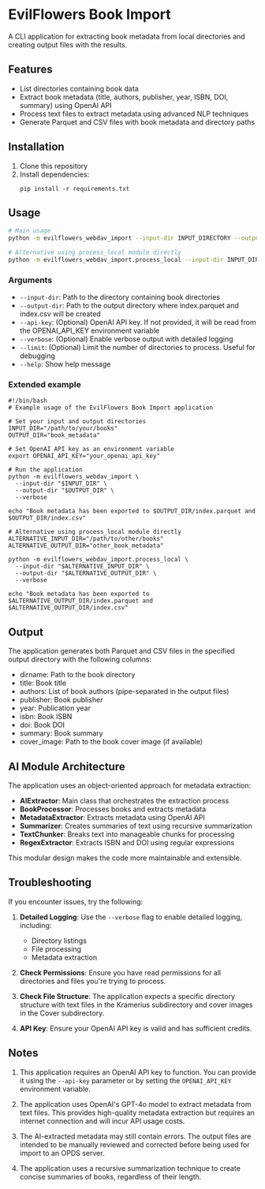 # EvilFlowers Book Import

A CLI application for extracting book metadata from local directories and creating output files with the results.

## Features

- List directories containing book data
- Extract book metadata (title, authors, publisher, year, ISBN, DOI, summary) using OpenAI API
- Process text files to extract metadata using advanced NLP techniques
- Generate Parquet and CSV files with book metadata and directory paths

## Installation

1. Clone this repository
2. Install dependencies:
   ```
   pip install -r requirements.txt
   ```

## Usage

```bash
# Main usage
python -m evilflowers_webdav_import --input-dir INPUT_DIRECTORY --output-dir OUTPUT_DIRECTORY

# Alternative using process_local module directly
python -m evilflowers_webdav_import.process_local --input-dir INPUT_DIRECTORY --output-dir OUTPUT_DIRECTORY
```

### Arguments

- `--input-dir`: Path to the directory containing book directories
- `--output-dir`: Path to the output directory where index.parquet and index.csv will be created
- `--api-key`: (Optional) OpenAI API key. If not provided, it will be read from the OPENAI_API_KEY environment variable
- `--verbose`: (Optional) Enable verbose output with detailed logging
- `--limit`: (Optional) Limit the number of directories to process. Useful for debugging
- `--help`: Show help message

### Extended example

```shell
#!/bin/bash
# Example usage of the EvilFlowers Book Import application

# Set your input and output directories
INPUT_DIR="/path/to/your/books"
OUTPUT_DIR="book_metadata"

# Set OpenAI API key as an environment variable
export OPENAI_API_KEY="your_openai_api_key"

# Run the application
python -m evilflowers_webdav_import \
  --input-dir "$INPUT_DIR" \
  --output-dir "$OUTPUT_DIR" \
  --verbose

echo "Book metadata has been exported to $OUTPUT_DIR/index.parquet and $OUTPUT_DIR/index.csv"

# Alternative using process_local module directly
ALTERNATIVE_INPUT_DIR="/path/to/other/books"
ALTERNATIVE_OUTPUT_DIR="other_book_metadata"

python -m evilflowers_webdav_import.process_local \
  --input-dir "$ALTERNATIVE_INPUT_DIR" \
  --output-dir "$ALTERNATIVE_OUTPUT_DIR" \
  --verbose

echo "Book metadata has been exported to $ALTERNATIVE_OUTPUT_DIR/index.parquet and $ALTERNATIVE_OUTPUT_DIR/index.csv"
```

## Output

The application generates both Parquet and CSV files in the specified output directory with the following columns:
- dirname: Path to the book directory
- title: Book title
- authors: List of book authors (pipe-separated in the output files)
- publisher: Book publisher
- year: Publication year
- isbn: Book ISBN
- doi: Book DOI
- summary: Book summary
- cover_image: Path to the book cover image (if available)

## AI Module Architecture

The application uses an object-oriented approach for metadata extraction:

- **AIExtractor**: Main class that orchestrates the extraction process
- **BookProcessor**: Processes books and extracts metadata
- **MetadataExtractor**: Extracts metadata using OpenAI API
- **Summarizer**: Creates summaries of text using recursive summarization
- **TextChunker**: Breaks text into manageable chunks for processing
- **RegexExtractor**: Extracts ISBN and DOI using regular expressions

This modular design makes the code more maintainable and extensible.

## Troubleshooting

If you encounter issues, try the following:

1. **Detailed Logging**: Use the `--verbose` flag to enable detailed logging, including:
   - Directory listings
   - File processing
   - Metadata extraction

2. **Check Permissions**: Ensure you have read permissions for all directories and files you're trying to process.

3. **Check File Structure**: The application expects a specific directory structure with text files in the Kramerius subdirectory and cover images in the Cover subdirectory.

4. **API Key**: Ensure your OpenAI API key is valid and has sufficient credits.

## Notes

1. This application requires an OpenAI API key to function. You can provide it using the `--api-key` parameter or by setting the `OPENAI_API_KEY` environment variable.

2. The application uses OpenAI's GPT-4o model to extract metadata from text files. This provides high-quality metadata extraction but requires an internet connection and will incur API usage costs.

3. The AI-extracted metadata may still contain errors. The output files are intended to be manually reviewed and corrected before being used for import to an OPDS server.

4. The application uses a recursive summarization technique to create concise summaries of books, regardless of their length.

